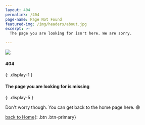 ```yaml
---
layout: 404
permalink: /404
page-name: Page Not Found
featured-img: /img/headers/about.jpg
excerpt: >-
  The page you are looking for isn't here. We are sorry.

---
```


![](/img/favicon/android-chrome-192x192.png)

#### 404
{: .display-1 }

#### The page you are looking for is missing
{: .display-5 }

Don't worry though. You can get back to the home page here. 😄

[back to Home](/){: .btn .btn-primary}
